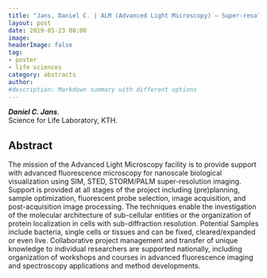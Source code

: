 ```yaml
---
title: "Jans, Daniel C. | ALM (Advanced Light Microscopy) – Super-resolution microscopy support for YOU"
layout: post
date: 2019-05-23 08:00
image:
headerImage: false
tag:
- poster
- life sciences
category: abstracts
author:
#description: Markdown summary with different options
---
```


_**Daniel C. Jans**_.<br/>
Science for Life Laboratory, KTH.<br/>

## Abstract

The mission of the Advanced Light Microscopy facility is to provide support with advanced fluorescence microscopy for nanoscale biological visualization using SIM, STED, STORM/PALM super-resolution imaging. Support is provided at all stages of the project including (pre)planning, sample optimization, fluorescent probe selection, image acquisition, and post-acquisition image processing. The techniques enable the investigation of the molecular architecture of sub-cellular entities or the organization of protein localization in cells with sub-diffraction resolution. Potential Samples include bacteria, single cells or tissues and can be fixed, cleared/expanded or even live. Collaborative project management and transfer of unique knowledge to individual researchers are supported nationally, including organization of workshops and courses in advanced fluorescence imaging and spectroscopy applications and method developments.<br/>
